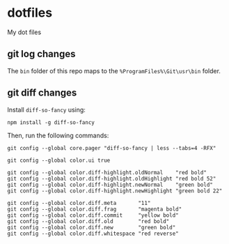 # dotfiles
My dot files

## git log changes
The `bin` folder of this repo maps to the `%ProgramFiles%\Git\usr\bin` folder.

## git diff changes
Install `diff-so-fancy` using:
```
npm install -g diff-so-fancy
```

Then, run the following commands:
```
git config --global core.pager "diff-so-fancy | less --tabs=4 -RFX"

git config --global color.ui true

git config --global color.diff-highlight.oldNormal    "red bold"
git config --global color.diff-highlight.oldHighlight "red bold 52"
git config --global color.diff-highlight.newNormal    "green bold"
git config --global color.diff-highlight.newHighlight "green bold 22"

git config --global color.diff.meta       "11"
git config --global color.diff.frag       "magenta bold"
git config --global color.diff.commit     "yellow bold"
git config --global color.diff.old        "red bold"
git config --global color.diff.new        "green bold"
git config --global color.diff.whitespace "red reverse"
```
